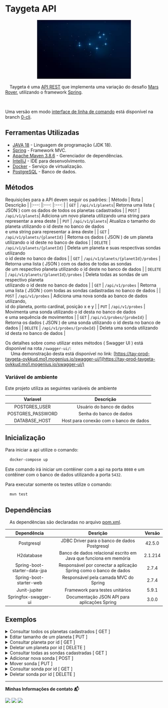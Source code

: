 # Taygeta API
<p align="center">
<img src="https://github.com/andersonhsporto/taygeta-api/blob/master/img/star.jpg" width="300px" alt="Taygeta Star"/><br>
</p>

  &emsp;Taygeta é uma [API REST](https://www.redhat.com/pt-br/topics/api/what-is-a-rest-api)
que implementa uma variação do desafio [Mars Rover](https://code.google.com/archive/p/marsrovertechchallenge/), utilizando o framework
[Spring](https://spring.io/projects/spring-boot).

</br>

Uma versão em modo [interface de linha de comando](https://en.wikipedia.org/wiki/Command-line_interface) está disponível na branch [0-cli](https://github.com/andersonhsporto/taygeta-api/tree/0-cli).

## Ferramentas Utilizadas

* [JAVA 18](https://www.java.com/pt-BR/) - Linguagem de programação (JDK 18).
* [Spring](https://spring.io/projects/spring-boot) - Framework MVC.
* [Apache Maven 3.8.6](https://maven.apache.org/) - Gerenciador de dependências.
* [IntelliJ](https://www.jetbrains.com/idea/) - IDE para desenvolvimento.
* [Docker](https://www.docker.com/) - Serviço de virtualização.
* [PostgreSQL](https://www.postgresql.org/) - Banco de dados.


## Métodos
Requisições para a API devem seguir os padrões:
| Método  | Rota | Descrição |
|:---:    |:---: |:---:      |
| `GET`              | `/api/v1/planets`| Retorna uma lista ( JSON ) com os dados de todos os planetas cadastrados |
| `POST`             | `/api/v1/planets`| Adiciona um novo planeta utilizando uma string para representar a area deste  |
| `PUT`              | `/api/v1/planets`| Atualiza o tamanho do planeta utilizando o id deste no banco de dados </br>e uma string para representar a área deste |
| `GET`             | `/api/v1/planets/{planetId}` | Retorna os dados ( JSON ) de um planeta utilizando o id deste no banco de dados  |
| `DELETE`          | `/api/v1/planets/{planetId}` | Deleta um planeta e suas respectivas sondas utilizando </br>o id deste no banco de dados |
| `GET`             | `/api/v1/planets/{planetId}/probes` | Retorna uma lista ( JSON ) com os dados de todas as sondas </br>de um respectivo planeta utilizando o id deste no banco de dados  |
| `DELETE`          | `/api/v1/planets/{planetId}/probes` | Deleta todas as sondas de um respectivo planeta </br>utilizando o id deste no banco de dados |
| `GET`             | `/api/v1/probes` | Retorna uma lista ( JSON ) com todas as sondas cadastradas no banco de dados |
| `POST`            | `/api/v1/probes` | Adiciona uma nova sonda ao banco de dados utilizando, </br>id do planeta, ponto cardinal, posição x e y |
| `PUT`             | `/api/v1/probes` | Movimenta uma sonda utilizando o id desta no banco de dados </br>e uma sequência de movimentos  |
| `GET`             | `/api/v1/probes/{probeId}` | Retorna os dados ( JSON ) de uma sonda utilizando o id desta no banco de dados |
| `DELETE`          | `/api/v1/probes/{probeId}` | Deleta uma sonda utilizando id desta no banco de dados |

Os detalhes sobre como utilizar estes métodos ( Swagger UI ) está disponível na rota `/swagger-ui/`: </br>
  &emsp; Uma demonstração desta está disponível no link: [https://tay-prod-taygeta-ovkkud.mo1.mogenius.io/swagger-ui/](https://tay-prod-taygeta-ovkkud.mo1.mogenius.io/swagger-ui/)
 
  
### Variável de ambiente
 
Este projeto utiliza as seguintes variáveis de ambiente

| Variavel           | Descrição                              |
| :-----------------:| :----------------------------------:   |
| POSTGRES_USER      | Usuário do banco de dados              |
| POSTGRES_PASSWORD  | Senha do banco de dados                |
| DATABASE_HOST      | Host para conexão com o banco de dados | 


## Inicialização

Para iniciar a api utilize o comando:

```sh
  docker-compose up
```

Este comando irá iniciar um contêiner com a api na porta `8080` e um contêiner com o banco de dados utilizando a porta `5432`.

Para executar somente os testes utilize o comando:


```sh
  mvn test
```

## Dependências
&emsp;As dependências são declaradas no arquivo [pom.xml](https://github.com/andersonhsporto/taygeta-api/blob/master/pom.xml).

| Dependência                     | Desrição                                                          | Versão  |
| :----------------------------:  | :---------------------------------------------------------------: | :-----: |
| Postgresql                      | JDBC Driver para o banco de dados Postgresql                      | 42.5.0  |
| H2database                      | Banco de dados relacional escrito em Java que funciona em memória | 2.1.214 |
| Spring-boot-starter-data-jpa    | Responsável por conectar a aplicação Spring como o banco de dados | 2.7.4   |
| Spring-boot-starter-web         | Responsável pela camada MVC do Spring                             | 2.7.4   |
| Junit-jupiter                   | Framework para testes unitários                                   | 5.9.1   |
| Springfox-swagger-ui            | Documentação JSON API para aplicações Spring                      | 3.0.0   |


## Exemplos
<details>
  <summary>Consultar todos os planetas cadastrados [ GET ]</summary>
 
#### *Planetas [ /api/v1/planets ]*

&emsp;Ao utilizar este método na rota referente aos planetas, a api retorna uma lista ( json ) com os dados de todos os planetas cadastrados.

Exemplo: `/api/v1/planets/` irá retornar um json com os dados de todos os planetas cadastrados.

#### Adicionar Novo Planeta [ POST ]

  &emsp;Para criar um novo planeta é necessário utilizar o parâmetro query `area` este parâmetro,
  &emsp; utiliza uma string com o caractere x como delimitador entre altura e largura
do retângulo utilizado para representar o planeta.

| Parâmetro | Descrição |
|:---:|:---:|
| `area` | String utilizada para representar a area do planeta |

Exemplo: `/api/v1/planets?area=4x2` irá criar um planeta com quatro unidades de largura e duas unidades de altura.

</details>

<details>
  <summary> Editar tamanho de um planeta [ PUT ]</summary>
  
  #### *Planetas [ /api/v1/planets ]*

  &emsp;Para editar o tamanho de um planeta previamente cadastrado no banco de dados é necessário utilizar o parâmetro query `planetId`, este parâmetro é um número inteiro utilizado para identificar o planeta no banco de dados, além disso, é necessário informar o novo tamanho do planeta utilizando uma string com o caractere x como delimitador entre altura e largura do retângulo utilizado para representar o planeta.
&emsp;Todas as sondas que estão fora das novas dimensões do planeta serão deletadas.

| Parâmetro | Descrição |
|:---:|:---:|
| `planetId` | Id do planeta no banco de dados |
| `area` | String utilizada para representar a área do planeta |

Exemplo: `/api/v1/planets?area=5x5&id=1` irá alterar o tamanho do planeta id 1, para cinco unidades de altura e largura.

</details>

<details>
  <summary> Consultar planeta por id [ GET ]</summary>

 #### *Planetas /api/v1/planets/{planetId}*

&emsp;Para consultar um planeta previamente cadastrado no banco de dados é necessário utilizar o parâmetro route `planetId`, este parâmetro é um número inteiro utilizado para identificar o planeta no banco de dados.

Exemplo: `/api/v1/planets/1` irá retornar um json com os dados referente ao planeta.

| Parâmetro | Descrição |
|:---:|:---:|
| `planetId` | Id do planeta no banco de dados |

Exemplo: `/api/v1/planets/4` irá retornar um json com os dados do planeta.

</details>

<details>
  <summary> Deletar um planeta por id [ DELETE ]</summary>
 
 #### *Planetas /api/v1/planets/{planetId}*

&emsp;Para deletar um planeta previamente cadastrado no banco de dados é necessário utilizar o parâmetro route `planetId`, este parâmetro é um número inteiro utilizado para identificar o planeta no banco de dados.
&emsp;Todas as sondas deste planeta são deletadas ao utilizar este método.

| Parâmetro | Descrição |
|:---:|:---:|
| `planetId` | Id do planeta no banco de dados |

Exemplo: `/api/v1/planets/4` deleta o planeta id 4 e todas as sondas associadas a este.

</details>

<details>
  <summary> Consultar todas as sondas cadastradas [ GET ]</summary>

#### *Sondas [ /api/v1/probes ]*

&emsp;Ao utilizar este método na rota referente aos planetas, a api retorna uma lista ( json ) com os dados de todos os planetas cadastrados.

Exemplo: `/api/v1/probes/` irá retornar um json com os dados de todas as sondas cadastradas.

</details>

<details>
  <summary> Adicionar nova sonda [ POST ]</summary>
  
  #### *Sondas [ /api/v1/probes ]*

  &emsp;Para criar uma nova sonda é necessário utilizar os parâmetros query `direction`, `planetId`, `X` e `Y`. Estes parâmetros representam a posição inicial da sonda no planeta.
  &emsp;A posição inicial da sonda deve ser um dos quatro pontos cardinais ( Norte, Sul, Leste, Oeste ) em inglês ou português.

| Parâmetro | Descrição |
|:---:|:---:|
| `direction` | Ponto cardinal inicial da sonda |
| `planetId` | Id do planeta no banco de dados |
| `X` | Coordenada x da sonda |
| `Y` |  Coordenada y da sonda |

Exemplo: `/api/v1/probes?direction=NORTE&planetId=1&x=4&y=2` irá criar uma nova sonda, no planeta id 1, nas coordenadas x4 y2, apontada para o norte.

</details>

<details>
  <summary> Mover sonda [ PUT ]</summary>
  
  #### *Sondas [ /api/v1/probes ]*

&emsp;Para mover uma sonda é necessário utilizar os parâmetros query `movements` e `probeId`.
&emsp;O parâmetro movements é uma string onde cada caractere desta representa um movimento da sonda: :
- `M` -> Mover a sonda uma unidade para frente.
- `L` -> Virar a sonda para a esquerda (90 graus)
- `R` -> Virar a sonda para a direita (90 graus)

| Parâmetro | Descrição |
|:---:|:---:|
| `movements` | Sequencia de movimentos da sonda |
| `probeId` | Id da sonda no banco de dados |

Exemplo: `/api/v1/probes?movements=LMLMLMLMM&probeId=1` irá mover a sonda de id 1 para uma nova direção.

</details>

<details>
  <summary> Consultar sonda por id  [ GET ]</summary>
  
  #### *Sondas [ /api/v1/probes/{probeId} ]*

&emsp;Para consultar uma sonda previamente cadastrada no banco de dados é necessário utilizar o parâmetro route probeId, este parâmetro é um número inteiro utilizado para identificar a sonda no banco de dados.

| Parâmetro | Descrição |
|:---:|:---:|
| `probeId` | Id da sonda no banco de dados |

Exemplo: `/api/v1/probes/1` retorna um json com os dados da sonda id 1.

</details>

<details>
  <summary> Deletar sonda por id  [ DELETE ]</summary>
  
  #### *Sondas [ /api/v1/probes/{probeId} ]*

&emsp;Para deletar uma sonda previamente cadastrada no banco de dados é necessário utilizar o parâmetro route probeId, este parâmetro é um número inteiro utilizado para identificar a sonda no banco de dados.

| Parâmetro | Descrição |
|:---:|:---:|
| `probeId` | Id da sonda no banco de dados |

Exemplo: `/api/v1/probes/1` deleta a sonda id 1 do banco de dados.
</details>

---


<p align=left> <b>Minhas Informações de contato 📬</b></p>
<p align=left>
<a href="https://github.com/andersonhsporto" target="_blank"><img src="https://img.shields.io/badge/Github-181717?logo=Github&logoColor=white"/></a>  
<a href="mailto:anderson.higo2@gmail.com" target="_blank"><img src="https://img.shields.io/badge/Gmail-EA4335?logo=Gmail&logoColor=white"/></a>
<a href= "https://www.linkedin.com/in/andersonhsporto/"target="_blank"><img src="https://img.shields.io/badge/linkedin-%230077B5.svg?logo=linkedin&logoColor=white"/></a>






